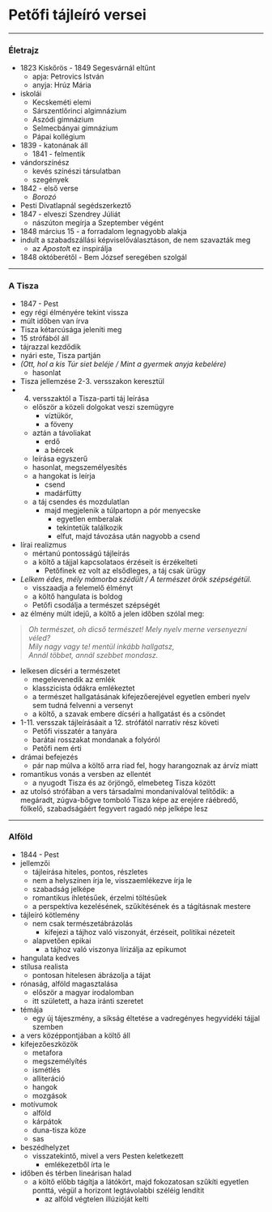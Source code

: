 # Petőfi tájleíró versei 
---
### Életrajz
- 1823 Kiskőrös - 1849 Segesvárnál eltűnt
	- apja: Petrovics István
	- anyja: Hrúz Mária
-  iskolái
	- Kecskeméti elemi
	- Sárszentlőrinci algimnázium
	- Aszódi gimnázium
	- Selmecbányai gimnázium
	- Pápai kollégium
- 1839 - katonának áll
	- 1841 - felmentik
- vándorszínész
	- kevés színészi társulatban
	- szegények
- 1842 - első verse
	- *Borozó*
- Pesti Divatlapnál segédszerkeztő
- 1847 - elveszi Szendrey Júliát
	- nászúton megírja a Szeptember végént
- 1848 március 15 - a forradalom legnagyobb alakja
- indult a szabadszállási képviselőválasztáson, de nem szavazták meg
	- az *Apostol*t ez inspirálja 
- 1848 októberétől - Bem József seregében szolgál
--- 
### A Tisza
- 1847 - Pest
- egy régi élményére tekint vissza
- múlt időben van írva
- Tisza kétarcúsága jeleníti meg
- 15 strófából áll
- tájrazzal kezdődik
- nyári este, Tisza partján
- <i>(Ott, hol a kis Túr siet beléje / Mint a gyermek anyja kebelére)</i>
	- hasonlat
- Tisza jellemzése 2-3. versszakon keresztül
- 4. versszaktól a Tisza-parti táj leírása
	- először a közeli dolgokat veszi szemügyre
		- víztükör,
		- a föveny
	- aztán a távoliakat
		- erdő
		- a bércek
	- leírása egyszerű
	- hasonlat, megszemélyesítés
	- a hangokat is leírja 
		- csend
		- madárfütty
	- a táj csendes és mozdulatlan 
		- majd megjelenik a túlpartopn a pór menyecske
			- egyetlen emberalak
			- tekintetük találkozik
			- elfut, majd távozása után nagyobb a csend
- lírai realizmus
	- mértanú pontosságú tájleírás
	- a költő a tájjal kapcsolataos érzéseit is érzékelteti
		- Petőfinek ez volt az elsődleges, a táj csak ürügy
- <i>Lelkem édes, mély mámorba szédült / A természet örök szépségétül.</i>
	- visszaadja a felemelő élményt
	- a költő hangulata is boldog
	- Petőfi csodálja a természet szépségét
- az élmény múlt idejű, a költő a jelen időben szólal meg:
> _Oh természet, oh dicső természet!_
_Mely nyelv merne versenyezni véled?_  
_Mily nagy vagy te! mentül inkább hallgatsz,_  
_Annál többet, annál szebbet mondasz._
- lelkesen dícséri a természetet
	- megelevenedik az emlék
	- klasszicista ódákra emlékeztet
	- a természet hallgatásának kifejezőerejével egyetlen emberi nyelv sem tudná felvenni a versenyt
	- a költő, a szavak embere dícséri a hallgatást és a csöndet
- 1-11. versszak tájleírásáait a 12. strófától narratív rész követi
	- Petőfi visszatér a tanyára
	- barátai rosszakat mondanak a folyóról
	- Petőfi nem érti
- drámai befejezés
	- pár nap múlva a költő arra riad fel, hogy harangoznak az árvíz miatt
- romantikus vonás a versben az ellentét
	- a nyugodt Tisza és az örjöngő, elmebeteg Tisza között
- az utolsó strófában a vers társadalmi mondanivalóval telítődik: a megáradt, zúgva-bőgve tomboló Tisza képe az erejére ráébredő, fölkelő, szabadságáért fegyvert ragadó nép jelképe lesz
---
### Alföld
- 1844 - Pest
- jellemzői
	- tájleírása hiteles, pontos, részletes
	- nem a helyszínen írja le, visszaemlékezve írja le
	- szabadság jelképe
	- romantikus ihletésűek, érzelmi töltésűek
	- a perspektíva kezelésének, szűkítésének és a tágításnak mestere
- tájleíró kötlemény
	- nem csak természetábrázolás
		- kifejezi a tájhoz való viszonyát, érzéseit, politikai nézeteit
	- alapvetően epikai
		- a tájhoz való viszonya lírizálja az epikumot
- hangulata kedves
- stílusa realista
	- pontosan hitelesen ábrázolja a tájat
- rónaság, alföld magasztalása
	- először a magyar irodalomban
	- itt született, a haza iránti szeretet
- témája
	- egy új tájeszmény, a síkság éltetése a vadregényes hegyvidéki tájjal szemben
- a vers középpontjában a költő áll
- kifejezőeszközök
	- metafora
	- megszemélyítés
	- ismétlés
	- alliteráció
	- hangok
	- mozgások
- motívumok
	- alföld
	- kárpátok
	- duna-tisza köze
	- sas
- beszédhelyzet
	- visszatekintő, mivel a vers Pesten keletkezett
		- emlékezetből írta le
- időben és térben lineárisan halad
	- a költő előbb tágítja a látókört, majd fokozatosan szűkíti egyetlen ponttá, végül a horizont legtávolabbi széléig lendítit
		- az alföld végtelen illúzióját kelti
